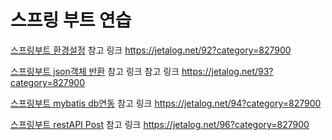 # 스프링 부트 연습


[스프링부트 환경설정](https://github.com/youngpark17/SpringBootEx/tree/master/lab01)
참고 링크 https://jetalog.net/92?category=827900

[스프링부트 json객체 반환](https://github.com/youngpark17/SpringBootEx/tree/master/lab2)
참고 링크 참고 링크 https://jetalog.net/93?category=827900

[스프링부트 mybatis db연동](https://github.com/youngpark17/SpringBootEx/tree/master/lab3)
참고 링크 https://jetalog.net/94?category=827900

[스프링부트 restAPI Post](https://github.com/youngpark17/SpringBootEx/commit/4c83a8651e21bc4864e3d9a2a5cc143529e93989)
참고 링크 https://jetalog.net/96?category=827900